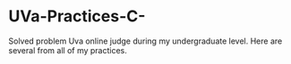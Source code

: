 # UVa-Practices-C-
Solved problem Uva online judge during my undergraduate level. Here are several from all of my practices.
